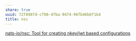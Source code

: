 ```yaml
---
share: true
uuid: 72f898fd-cf08-4fba-9474-96fb46b6f1b4
title: nsc
---
```

[nats-io/nsc: Tool for creating nkey/jwt based configurations](https://github.com/nats-io/nsc#install)